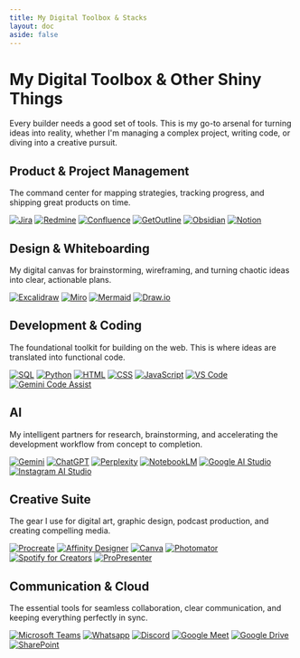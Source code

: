 ```yaml
---
title: My Digital Toolbox & Stacks
layout: doc
aside: false
---
```


# My Digital Toolbox & Other Shiny Things

Every builder needs a good set of tools. This is my go-to arsenal for turning ideas into reality, whether I'm managing a complex project, writing code, or diving into a creative pursuit.

<div class="space-y-12">
    <!-- Product & Project Management -->
    <div>
        <h2 class="text-2xl md:text-3xl font-semibold tracking-tight">Product & Project Management</h2>
        <p class="mt-3 text-lg text-gray-600 dark:text-gray-400">The command center for mapping strategies, tracking
            progress, and shipping great products on time.</p>
        <div class="mt-6 flex flex-wrap gap-3">
            <div class="tooltip-container"><a href="https://www.atlassian.com/software/jira" target="_blank"
                    rel="noopener noreferrer"
                    class="flex items-center justify-center h-14 w-14 bg-white dark:bg-gray-800 p-3 rounded-lg shadow-md hover:shadow-xl transition-shadow"><span
                        class="tooltip-text">Jira</span><img class="icon-img"
                        src="/icons/jira.svg"
                        alt="Jira"></a></div>
            <div class="tooltip-container"><a href="https://www.redmine.org/" target="_blank" rel="noopener noreferrer"
                    class="flex items-center justify-center h-14 w-14 bg-white dark:bg-gray-800 p-3 rounded-lg shadow-md hover:shadow-xl transition-shadow"><span
                        class="tooltip-text">Redmine</span><img class="icon-img"
                        src="/icons/redmine.svg"
                        alt="Redmine"></a></div>
            <div class="tooltip-container"><a href="https://www.atlassian.com/software/confluence" target="_blank"
                    rel="noopener noreferrer"
                    class="flex items-center justify-center h-14 w-14 bg-white dark:bg-gray-800 p-3 rounded-lg shadow-md hover:shadow-xl transition-shadow"><span
                        class="tooltip-text">Confluence</span><img class="icon-img"
                        src="/icons/confluence.svg"
                        alt="Confluence"></a></div>
            <div class="tooltip-container"><a href="https://www.getoutline.com/" target="_blank"
                    rel="noopener noreferrer"
                    class="flex items-center justify-center h-14 w-14 bg-white dark:bg-gray-800 p-3 rounded-lg shadow-md hover:shadow-xl transition-shadow"><span
                        class="tooltip-text">Outline</span><img class="icon-img"
                        src="/icons/outline.png" alt="GetOutline"></a></div>
            <div class="tooltip-container"><a href="https://obsidian.md/" target="_blank" rel="noopener noreferrer"
                    class="flex items-center justify-center h-14 w-14 bg-white dark:bg-gray-800 p-3 rounded-lg shadow-md hover:shadow-xl transition-shadow"><span
                        class="tooltip-text">Obsidian</span><img class="icon-img"
                        src="/icons/obsidian.svg"
                        alt="Obsidian"></a></div>
            <div class="tooltip-container"><a href="https://www.notion.so/" target="_blank" rel="noopener noreferrer"
                    class="flex items-center justify-center h-14 w-14 bg-white dark:bg-gray-800 p-3 rounded-lg shadow-md hover:shadow-xl transition-shadow"><span
                        class="tooltip-text">Notion</span><img class="icon-img"
                        src="/icons/notion.svg"
                        alt="Notion"></a></div>
        </div>
    </div>
    <!-- Design & Whiteboarding -->
    <div>
        <h2 class="text-2xl md:text-3xl font-semibold tracking-tight">Design & Whiteboarding</h2>
        <p class="mt-3 text-lg text-gray-600 dark:text-gray-400">My digital canvas for brainstorming, wireframing, and
            turning chaotic ideas into clear, actionable plans.</p>
        <div class="mt-6 flex flex-wrap gap-3">
            <div class="tooltip-container"><a href="https://excalidraw.com/" target="_blank" rel="noopener noreferrer"
                    class="flex items-center justify-center h-14 w-14 bg-white dark:bg-gray-800 p-3 rounded-lg shadow-md hover:shadow-xl transition-shadow"><span
                        class="tooltip-text">Excalidraw</span><img class="icon-img"
                        src="/icons/excalidraw.svg"
                        alt="Excalidraw"></a></div>
            <div class="tooltip-container"><a href="https://miro.com/" target="_blank" rel="noopener noreferrer"
                    class="flex items-center justify-center h-14 w-14 bg-white dark:bg-gray-800 p-3 rounded-lg shadow-md hover:shadow-xl transition-shadow"><span
                        class="tooltip-text">Miro</span><img class="icon-img"
                        src="/icons/miro.svg"
                        alt="Miro"></a></div>
            <div class="tooltip-container"><a href="https://mermaid.js.org/" target="_blank" rel="noopener noreferrer"
                    class="flex items-center justify-center h-14 w-14 bg-white dark:bg-gray-800 p-3 rounded-lg shadow-md hover:shadow-xl transition-shadow"><span
                        class="tooltip-text">Mermaid</span><img class="icon-img"
                        src="/icons/mermaid.svg"
                        alt="Mermaid"></a></div>
            <div class="tooltip-container"><a href="https://app.diagrams.net/" target="_blank" rel="noopener noreferrer"
                    class="flex items-center justify-center h-14 w-14 bg-white dark:bg-gray-800 p-3 rounded-lg shadow-md hover:shadow-xl transition-shadow"><span
                        class="tooltip-text">Draw.io</span><img class="icon-img"
                        src="/icons/draw.svg"
                        alt="Draw.io"></a></div>
        </div>
    </div>
    <!-- Development & Coding -->
    <div>
        <h2 class="text-2xl md:text-3xl font-semibold tracking-tight">Development & Coding</h2>
        <p class="mt-3 text-lg text-gray-600 dark:text-gray-400">The foundational toolkit for building on the web. This
            is where ideas are translated into functional code.</p>
        <div class="mt-6 flex flex-wrap gap-3">
            <div class="tooltip-container"><a href="https://www.w3schools.com/sql/" target="_blank"
                    rel="noopener noreferrer"
                    class="flex items-center justify-center h-14 w-14 bg-white dark:bg-gray-800 p-3 rounded-lg shadow-md hover:shadow-xl transition-shadow"><span
                        class="tooltip-text">SQL</span><img class="icon-img"
                        src="/icons/sql.svg"
                        alt="SQL"></a></div>
            <div class="tooltip-container"><a href="https://www.python.org/" target="_blank" rel="noopener noreferrer"
                    class="flex items-center justify-center h-14 w-14 bg-white dark:bg-gray-800 p-3 rounded-lg shadow-md hover:shadow-xl transition-shadow"><span
                        class="tooltip-text">Python</span><img class="icon-img"
                        src="/icons/python.svg"
                        alt="Python"></a></div>
            <div class="tooltip-container"><a href="https://developer.mozilla.org/en-US/docs/Web/HTML" target="_blank"
                    rel="noopener noreferrer"
                    class="flex items-center justify-center h-14 w-14 bg-white dark:bg-gray-800 p-3 rounded-lg shadow-md hover:shadow-xl transition-shadow"><span
                        class="tooltip-text">HTML</span><img class="icon-img"
                        src="/icons/html5.svg"
                        alt="HTML"></a></div>
            <div class="tooltip-container"><a href="https://developer.mozilla.org/en-US/docs/Web/CSS" target="_blank"
                    rel="noopener noreferrer"
                    class="flex items-center justify-center h-14 w-14 bg-white dark:bg-gray-800 p-3 rounded-lg shadow-md hover:shadow-xl transition-shadow"><span
                        class="tooltip-text">CSS</span><img class="icon-img"
                        src="/icons/css3.svg"
                        alt="CSS"></a></div>
            <div class="tooltip-container"><a href="https://developer.mozilla.org/en-US/docs/Web/JavaScript"
                    target="_blank" rel="noopener noreferrer"
                    class="flex items-center justify-center h-14 w-14 bg-white dark:bg-gray-800 p-3 rounded-lg shadow-md hover:shadow-xl transition-shadow"><span
                        class="tooltip-text">JavaScript</span><img class="icon-img"
                        src="/icons/javascript.svg"
                        alt="JavaScript"></a></div>
            <div class="tooltip-container"><a href="https://code.visualstudio.com/" target="_blank"
                    rel="noopener noreferrer"
                    class="flex items-center justify-center h-14 w-14 bg-white dark:bg-gray-800 p-3 rounded-lg shadow-md hover:shadow-xl transition-shadow"><span
                        class="tooltip-text">VS Code</span><img class="icon-img"
                        src="/icons/vscode.svg"
                        alt="VS Code"></a></div>
            <div class="tooltip-container"><a href="https://cloud.google.com/gemini/code-assist" target="_blank"
                    rel="noopener noreferrer"
                    class="flex items-center justify-center h-14 w-14 bg-white dark:bg-gray-800 p-3 rounded-lg shadow-md hover:shadow-xl transition-shadow"><span
                        class="tooltip-text">Gemini Code Assist</span><img class="icon-img"
                        src="/icons/gemini.svg"
                        alt="Gemini Code Assist"></a></div>
        </div>
    </div>
    <!-- AI -->
    <div>
        <h2 class="text-2xl md:text-3xl font-semibold tracking-tight">AI</h2>
        <p class="mt-3 text-lg text-gray-600 dark:text-gray-400">My intelligent partners for research, brainstorming,
            and accelerating the development workflow from concept to completion.</p>
        <div class="mt-6 flex flex-wrap gap-3">
            <div class="tooltip-container"><a href="https://gemini.google.com/" target="_blank"
                    rel="noopener noreferrer"
                    class="flex items-center justify-center h-14 w-14 bg-white dark:bg-gray-800 p-3 rounded-lg shadow-md hover:shadow-xl transition-shadow"><span
                        class="tooltip-text">Gemini</span><img class="icon-img"
                        src="/icons/gemini.svg"
                        alt="Gemini"></a></div>
            <div class="tooltip-container"><a href="https://openai.com/chatgpt/" target="_blank"
                    rel="noopener noreferrer"
                    class="flex items-center justify-center h-14 w-14 bg-white dark:bg-gray-800 p-3 rounded-lg shadow-md hover:shadow-xl transition-shadow"><span
                        class="tooltip-text">ChatGPT</span><img class="icon-img"
                        src="/icons/openai.svg"
                        alt="ChatGPT"></a></div>
            <div class="tooltip-container"><a href="https://www.perplexity.ai/" target="_blank"
                    rel="noopener noreferrer"
                    class="flex items-center justify-center h-14 w-14 bg-white dark:bg-gray-800 p-3 rounded-lg shadow-md hover:shadow-xl transition-shadow"><span
                        class="tooltip-text">Perplexity</span><img class="icon-img"
                        src="/icons/perplexity.svg"
                        alt="Perplexity"></a></div>
            <div class="tooltip-container"><a href="https://notebooklm.google/" target="_blank"
                    rel="noopener noreferrer"
                    class="flex items-center justify-center h-14 w-14 bg-white dark:bg-gray-800 p-3 rounded-lg shadow-md hover:shadow-xl transition-shadow"><span
                        class="tooltip-text">NotebookLM</span><img class="icon-img"
                        src="/icons/notebooklm.svg"
                        alt="NotebookLM"></a></div>
            <div class="tooltip-container"><a href="https://aistudio.google.com/" target="_blank"
                    rel="noopener noreferrer"
                    class="flex items-center justify-center h-14 w-14 bg-white dark:bg-gray-800 p-3 rounded-lg shadow-md hover:shadow-xl transition-shadow"><span
                        class="tooltip-text">Google AI Studio</span><img class="icon-img"
                        src="/icons/googleaistudio.svg"
                        alt="Google AI Studio"></a></div>
            <div class="tooltip-container"><a href="https://ai.meta.com/docs/instagram/" target="_blank"
                    rel="noopener noreferrer"
                    class="flex items-center justify-center h-14 w-14 bg-white dark:bg-gray-800 p-3 rounded-lg shadow-md hover:shadow-xl transition-shadow"><span
                        class="tooltip-text">Instagram AI Studio</span><img class="icon-img"
                        src="/icons/instagram.svg"
                        alt="Instagram AI Studio"></a></div>
        </div>
    </div>
    <!-- Creative Suite -->
    <div>
        <h2 class="text-2xl md:text-3xl font-semibold tracking-tight">Creative Suite</h2>
        <p class="mt-3 text-lg text-gray-600 dark:text-gray-400">The gear I use for digital art, graphic design, podcast
            production, and creating compelling media.</p>
        <div class="mt-6 flex flex-wrap gap-3">
            <div class="tooltip-container"><a href="https://procreate.art/" target="_blank" rel="noopener noreferrer"
                    class="flex items-center justify-center h-14 w-14 bg-white dark:bg-gray-800 p-3 rounded-lg shadow-md hover:shadow-xl transition-shadow"><span
                        class="tooltip-text">Procreate</span><img class="icon-img"
                        src="/icons/procreate.svg"
                        alt="Procreate"></a></div>
            <div class="tooltip-container"><a href="https://affinity.serif.com/en-us/designer/" target="_blank"
                    rel="noopener noreferrer"
                    class="flex items-center justify-center h-14 w-14 bg-white dark:bg-gray-800 p-3 rounded-lg shadow-md hover:shadow-xl transition-shadow"><span
                        class="tooltip-text">Affinity Designer</span><img class="icon-img"
                        src="/icons/affinitydesigner.svg"
                        alt="Affinity Designer"></a></div>
            <div class="tooltip-container"><a href="https://www.canva.com/" target="_blank" rel="noopener noreferrer"
                    class="flex items-center justify-center h-14 w-14 bg-white dark:bg-gray-800 p-3 rounded-lg shadow-md hover:shadow-xl transition-shadow"><span
                        class="tooltip-text">Canva</span><img class="icon-img"
                        src="/icons/canva.svg"
                        alt="Canva"></a></div>
            <div class="tooltip-container"><a href="https://www.photomator.com/" target="_blank"
                    rel="noopener noreferrer"
                    class="flex items-center justify-center h-14 w-14 bg-white dark:bg-gray-800 p-3 rounded-lg shadow-md hover:shadow-xl transition-shadow"><span
                        class="tooltip-text">Photomator</span><img class="icon-img"
                        src="/icons/photomator.svg" alt="Photomator"></a>
            </div>
            <div class="tooltip-container"><a href="https://podcasters.spotify.com/" target="_blank"
                    rel="noopener noreferrer"
                    class="flex items-center justify-center h-14 w-14 bg-white dark:bg-gray-800 p-3 rounded-lg shadow-md hover:shadow-xl transition-shadow"><span
                        class="tooltip-text">Spotify for Creators</span><img class="icon-img"
                        src="/icons/spotify.svg"
                        alt="Spotify for Creators"></a></div>
            <div class="tooltip-container"><a href="https://renewedvision.com/propresenter/" target="_blank"
                    rel="noopener noreferrer"
                    class="flex items-center justify-center h-14 w-14 bg-white dark:bg-gray-800 p-3 rounded-lg shadow-md hover:shadow-xl transition-shadow"><span
                        class="tooltip-text">ProPresenter</span><img class="icon-img"
                        src="/icons/propresenter.svg" alt="ProPresenter"></a></div>
        </div>
    </div>
    <!-- Communication & Cloud -->
    <div>
        <h2 class="text-2xl md:text-3xl font-semibold tracking-tight">Communication & Cloud</h2>
        <p class="mt-3 text-lg text-gray-600 dark:text-gray-400">The essential tools for seamless collaboration, clear
            communication, and keeping everything perfectly in sync.</p>
        <div class="mt-6 flex flex-wrap gap-3">
            <div class="tooltip-container"><a href="https://www.microsoft.com/en-us/microsoft-teams/group-chat-software"
                    target="_blank" rel="noopener noreferrer"
                    class="flex items-center justify-center h-14 w-14 bg-white dark:bg-gray-800 p-3 rounded-lg shadow-md hover:shadow-xl transition-shadow"><span
                        class="tooltip-text">Microsoft Teams</span>
                        <img class="icon-img"
                        src="/icons/teams.svg"
                        alt="Microsoft Teams"></a></div>
            <div class="tooltip-container"><a href="https://www.whatsapp.com/" target="_blank" rel="noopener noreferrer"
                    class="flex items-center justify-center h-14 w-14 bg-white dark:bg-gray-800 p-3 rounded-lg shadow-md hover:shadow-xl transition-shadow"><span
                        class="tooltip-text">Whatsapp</span><img class="icon-img"
                        src="/icons/whatsapp.svg"
                        alt="Whatsapp"></a></div>
            <div class="tooltip-container"><a href="https://discord.com/" target="_blank" rel="noopener noreferrer"
                    class="flex items-center justify-center h-14 w-14 bg-white dark:bg-gray-800 p-3 rounded-lg shadow-md hover:shadow-xl transition-shadow"><span
                        class="tooltip-text">Discord</span><img class="icon-img"
                        src="/icons/discord.svg"
                        alt="Discord"></a></div>
            <div class="tooltip-container"><a href="https://meet.google.com/" target="_blank" rel="noopener noreferrer"
                    class="flex items-center justify-center h-14 w-14 bg-white dark:bg-gray-800 p-3 rounded-lg shadow-md hover:shadow-xl transition-shadow"><span
                        class="tooltip-text">Google Meet</span><img class="icon-img"
                        src="/icons/googlemeet.svg"
                        alt="Google Meet"></a></div>
            <div class="tooltip-container"><a href="https://www.google.com/drive/" target="_blank"
                    rel="noopener noreferrer"
                    class="flex items-center justify-center h-14 w-14 bg-white dark:bg-gray-800 p-3 rounded-lg shadow-md hover:shadow-xl transition-shadow"><span
                        class="tooltip-text">Google Drive</span><img class="icon-img"
                        src="/icons/googledrive.svg"
                        alt="Google Drive"></a></div>
            <div class="tooltip-container"><a
                    href="https://www.microsoft.com/en-us/microsoft-365/sharepoint/collaboration" target="_blank"
                    rel="noopener noreferrer"
                    class="flex items-center justify-center h-14 w-14 bg-white dark:bg-gray-800 p-3 rounded-lg shadow-md hover:shadow-xl transition-shadow"><span
                        class="tooltip-text">SharePoint</span><img class="icon-img"
                        src="/icons/sharepoint.svg"
                        alt="SharePoint"></a></div>
        </div>
    </div>
</div>

<style>
    /* Custom Tooltip Styling */
    .tooltip-container {
        position: relative;
        display: inline-block;
    }

    .tooltip-text {
        visibility: hidden;
        width: max-content;
        background-color: #111827;
        /* gray-900 */
        color: #fff;
        text-align: center;
        border-radius: 6px;
        padding: 5px 10px;
        position: absolute;
        z-index: 10;
        bottom: 125%;
        left: 50%;
        transform: translateX(-50%);
        opacity: 0;
        transition: opacity 0.3s;
        white-space: nowrap;
    }

    .dark .tooltip-text {
        background-color: #f9fafb;
        /* gray-50 */
        color: #1f2937;
    }

    .tooltip-container:hover .tooltip-text {
        visibility: visible;
        opacity: 1;
    }

    /* Dark Mode Icon Adaptation */
    .dark .icon-img {
        /* Invert the color of icons that are dark by default */
        filter: invert(0.9) hue-rotate(180deg);
    }

    /* Keep specific brand-colored icons from inverting */
    .dark .icon-img.no-invert {
        filter: none;
    }
</style>